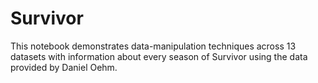 # Survivor
This notebook demonstrates data-manipulation techniques across 13 datasets with information about every season of Survivor using the data provided by Daniel Oehm. 
